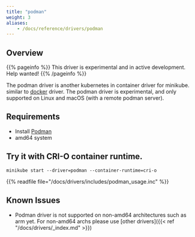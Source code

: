 ```yaml
---
title: "podman"
weight: 3
aliases:
    - /docs/reference/drivers/podman
---
```


## Overview

{{% pageinfo %}}
This driver is experimental and in active development. Help wanted!
{{% /pageinfo %}}

The podman driver is another kubernetes in container driver for minikube. similar to [docker](https://minikube.sigs.k8s.io/Drivers/docker/) driver. The podman driver is  experimental, and only supported on Linux and macOS (with a remote podman server).

## Requirements

- Install [Podman](https://podman.io/getting-started/installation) 
- amd64 system 

## Try it with CRI-O container runtime.

```shell
minikube start --driver=podman --container-runtime=cri-o
```

{{% readfile file="/docs/drivers/includes/podman_usage.inc" %}}

## Known Issues

- Podman driver is not supported on non-amd64 architectures such as arm yet. For non-amd64 archs please use [other drivers]({{< ref "/docs/drivers/_index.md" >}}) 
